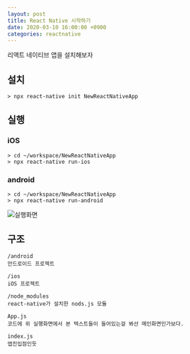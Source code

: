 ```yaml
---
layout: post
title: React Native 시작하기
date: 2020-03-10 16:00:00 +0900
categories: reactnative
---
```


리액트 네이티브 앱을 설치해보자

## 설치
```
> npx react-native init NewReactNativeApp
```

## 실행
### iOS
```
> cd ~/workspace/NewReactNativeApp
> npx react-native run-ios
```

### android
```
> cd ~/workspace/NewReactNativeApp
> npx react-native run-android
```

![실행화면](./react-native-run.png)
## 구조
```
/android
안드로이드 프로젝트

/ios
iOS 프로젝트

/node_modules
react-native가 설치한 nods.js 모듈

App.js
코드에 위 실행화면에서 본 텍스트들이 들어있는걸 봐선 메인화면인가보다.

index.js
앱진입점인듯
```
